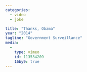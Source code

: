 ```yaml
---
categories:
  - video
  - joke

title: "Thanks, Obama"
year: "2014"
tagline: "Government Surveillance"
media:
  -
    type: vimeo
    id: 113534209
    16by9: true
---
```

